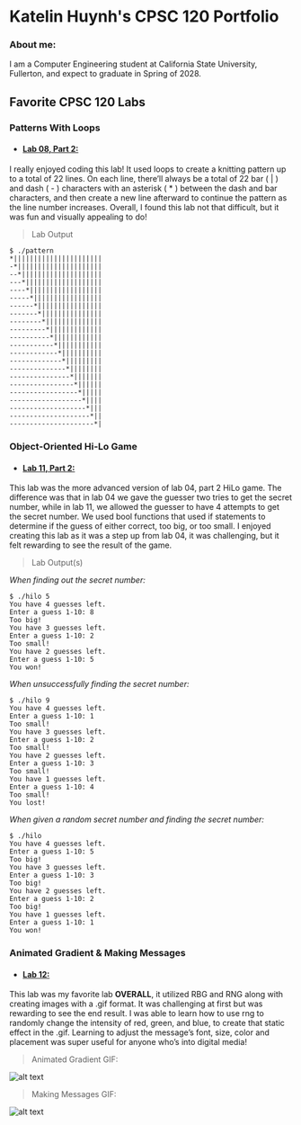 # Katelin Huynh's CPSC 120 Portfolio

### About me: 
I am a Computer Engineering student at California State University, Fullerton, and expect to graduate in Spring of 2028.

## Favorite CPSC 120 Labs ##
### Patterns With Loops
* #### [Lab 08, Part 2:](https://github.com/cpsc-spring-2025/cpsc-120-lab-08-katelin_isaiah/tree/main/part-2)
I really enjoyed coding this lab! It used loops to create a knitting pattern up to a total of 22 lines. On each line, there’ll always be a total of 22 bar ( | ) and dash ( - ) characters with an asterisk ( * ) between the dash and bar characters, and then create a new line afterward to continue the pattern as the line number increases. Overall, I found this lab not that difficult, but it was fun and visually appealing to do!

> Lab Output
```
$ ./pattern 
*||||||||||||||||||||||
-*|||||||||||||||||||||
--*||||||||||||||||||||
---*|||||||||||||||||||
----*||||||||||||||||||
-----*|||||||||||||||||
------*||||||||||||||||
-------*|||||||||||||||
--------*||||||||||||||
---------*|||||||||||||
----------*||||||||||||
-----------*|||||||||||
------------*||||||||||
-------------*|||||||||
--------------*||||||||
---------------*|||||||
----------------*||||||
-----------------*|||||
------------------*||||
-------------------*|||
--------------------*||
---------------------*|
```

### Object-Oriented Hi-Lo Game
* #### [Lab 11, Part 2:](https://github.com/cpsc-spring-2025/cpsc-120-lab-11-ethan_kate/tree/main/part-2)
This lab was the more advanced version of lab 04, part 2 HiLo game. The difference was that in lab 04 we gave the guesser two tries to get the secret number, while in lab 11, we allowed the guesser to have 4 attempts to get the secret number. We used bool functions that used if statements to determine if the guess of either correct, too big, or too small. I enjoyed creating this lab as it was a step up from lab 04, it was challenging, but it felt rewarding to see the result of the game.

> Lab Output(s)

*When finding out the secret number:*
```
$ ./hilo 5
You have 4 guesses left.
Enter a guess 1-10: 8
Too big!
You have 3 guesses left.
Enter a guess 1-10: 2
Too small!
You have 2 guesses left.
Enter a guess 1-10: 5
You won!
```

*When unsuccessfully finding the secret number:*
```
$ ./hilo 9
You have 4 guesses left.
Enter a guess 1-10: 1
Too small!
You have 3 guesses left.
Enter a guess 1-10: 2
Too small!
You have 2 guesses left.
Enter a guess 1-10: 3
Too small!
You have 1 guesses left.
Enter a guess 1-10: 4
Too small!
You lost!
```

*When given a random secret number and finding the secret number:*
```
$ ./hilo
You have 4 guesses left.
Enter a guess 1-10: 5
Too big!
You have 3 guesses left.
Enter a guess 1-10: 3
Too big!
You have 2 guesses left.
Enter a guess 1-10: 2
Too big!
You have 1 guesses left.
Enter a guess 1-10: 1
You won!
```


### Animated Gradient & Making Messages
* #### [Lab 12:](https://github.com/cpsc-spring-2025/cpsc-120-lab-12-kate_cody/tree/main)
This lab was my favorite lab **OVERALL**, it utilized RBG and RNG along with creating images with a .gif format. It was challenging at first but was rewarding to see the end result. I was able to learn how to use rng to randomly change the intensity of red, green, and blue, to create that static effect in the .gif. Learning to adjust the message’s font, size, color and placement was super useful for anyone who’s into digital media!


> Animated Gradient GIF:

![alt text](https://github.com/cpsc-spring-2025/cpsc-120-lab-12-kate_cody/blob/main/part-1/sample_images/sample_image.gif "Animated Gradient")

> Making Messages GIF:

![alt text](https://github.com/cpsc-spring-2025/cpsc-120-lab-12-kate_cody/blob/main/part-2/sample_images/sample_image.gif "Making Messages")

